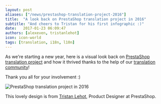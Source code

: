 ```yaml
---
layout: post
aliases: ["/news/prestashop-translation-project-2016"]
title:  "A look back on PrestaShop translation project in 2016"
subtitle: "And cheers to Tristan for his first infographic :)"
date:   2017-01-23 06:09:47
authors: [alexeven, tristanlehot]
icon: icon-world
tags: [translation, i18n, l10n]
---
```


As we're starting a new year, here is a visual look back on [PrestaShop translation project](https://crowdin.com/project/prestashop-official) and how it thrived thanks to the help of our [translation community](http://translators.prestashop.com/)!

Thank you all for your involvement :)

![PrestaShop translation project in 2016](/assets/images/2017/01/PrestaShop_translation_project_2016.jpg)

This lovely design is from [Tristan Lehot](https://twitter.com/TristanDardel), Product Designer at PrestaShop.





